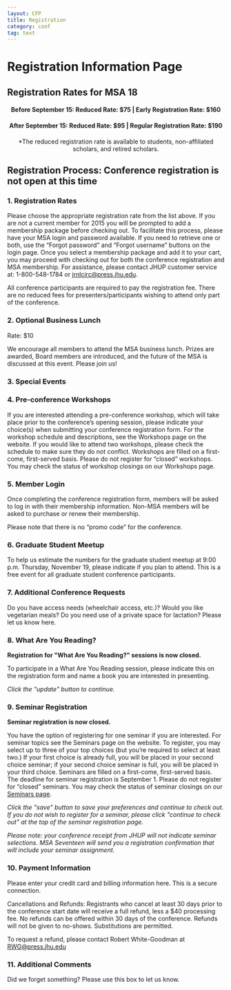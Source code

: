 ```yaml
---
layout: CFP
title: Registration
category: conf
tag: text
---
```


# Registration Information Page

## Registration Rates for MSA 18

<h4 style="text-align: center">Before September 15: Reduced Rate: $75 | Early Registration Rate: $160</h4>
<h4 style="text-align: center">After September 15: Reduced Rate: $95 | Regular Registration Rate: $190</h4>

<h4 style="text-align: center; font-weight: normal;">*The reduced registration rate is available to students, non-affiliated scholars, and retired scholars.</h4>

## Registration Process: Conference registration is not open at this time

### 1. Registration Rates 

Please choose the appropriate registration rate from the list above. If you are not a current member for 2015 you will be prompted to add a membership package before checking out. To facilitate this process, please have your MSA login and password available. If you need to retrieve one or both, use the “Forgot password” and “Forgot username” buttons on the login page. Once you select a membership package and add it to your cart, you may proceed with checking out for both the conference registration and MSA membership. For assistance, please contact JHUP customer service at: 1-800-548-1784 or [jrnlcirc@press.jhu.edu](jrnlcirc@press.jhu.edu).

All conference participants are required to pay the registration fee. There are no reduced fees for presenters/participants wishing to attend only part of the conference.

### 2. Optional Business Lunch

Rate: $10

We encourage all members to attend the MSA business lunch. Prizes are awarded, Board members are introduced, and the future of the MSA is discussed at this event. Please join us!

### 3. Special Events



### 4. Pre-conference Workshops

If you are interested attending a pre-conference workshop, which will take place prior to the conference’s opening session, please indicate your choice(s) when submitting your conference registration form. For the workshop schedule and descriptions, see the Workshops page on the website. If you would like to attend two workshops, please check the schedule to make sure they do not conflict. Workshops are filled on a first-come, first-served basis. Please do not register for “closed” workshops. You may check the status of workshop closings on our Workshops page.

### 5. Member Login

Once completing the conference registration form, members will be asked to log in with their membership information. Non-MSA members will be asked to purchase or renew their membership.

Please note that there is no “promo code” for the conference.

### 6. Graduate Student Meetup

To help us estimate the numbers for the graduate student meetup at 9:00 p.m. Thursday, November 19, please indicate if you plan to attend. This is a free event for all graduate student conference participants. 

### 7. Additional Conference Requests 

Do you have access needs (wheelchair access, etc.)? Would you like vegetarian meals? Do you need use of a private space for lactation? Please let us know here. 

### 8. What Are You Reading? 

**Registration for "What Are You Reading?" sessions is now closed.**

To participate in a What Are You Reading session, please indicate this on the registration form and name a book you are interested in presenting.

*Click the "update" button to continue.*

### 9. Seminar Registration

**Seminar registration is now closed.**

You have the option of registering for one seminar if you are interested.  For seminar topics see the Seminars page on the website. To register, you may select up to three of your top choices (but you’re required to select at least two.)  If your first choice is already full, you will be placed in your second choice seminar; if your second choice seminar is full, you will be placed in your third choice. Seminars are filled on a first-come, first-served basis. The deadline for seminar registration is September 1. Please do not register for “closed” seminars. You may check the status of seminar closings on our [Seminars page](Seminars.html).

*Click the "save" button to save your preferences and continue to check out. If you do not wish to register for a seminar, please click "continue to check out" at the top of the seminar registration page.*

*Please note: your conference receipt from JHUP will not indicate seminar selections. MSA Seventeen will send you a registration confirmation that will include your seminar assignment.*

### 10. Payment Information 

Please enter your credit card and billing information here. This is a secure connection. 

Cancellations and Refunds: Registrants who cancel at least 30 days prior to the conference start date will receive a full refund, less a $40 processing fee.  No refunds can be offered within 30 days of the conference. Refunds will not be given to no-shows. Substitutions are permitted. 

To request a refund, please contact Robert White-Goodman at [RWG@press.jhu.edu](mailto:RWG@press.jhu.edu)

### 11. Additional Comments 

Did we forget something? Please use this box to let us know. 